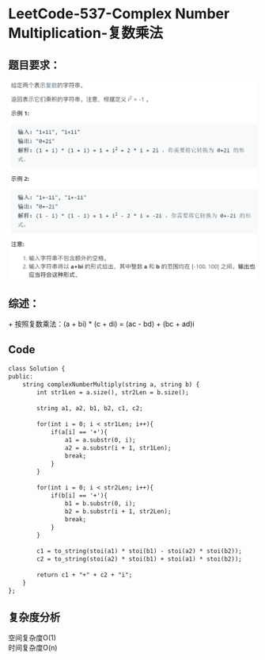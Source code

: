 # LeetCode-537-Complex Number Multiplication-复数乘法

## 题目要求：
![avatar](https://github.com/JakeChanFangZiyuan20/MyLeetCode/blob/master/img/537.png)

## 综述：  
\+ 按照复数乘法：(a + bi) * (c + di) = (ac - bd) + (bc + ad)i

## Code
```
class Solution {
public:
    string complexNumberMultiply(string a, string b) {
        int str1Len = a.size(), str2Len = b.size();
        
        string a1, a2, b1, b2, c1, c2;

        for(int i = 0; i < str1Len; i++){
            if(a[i] == '+'){
                a1 = a.substr(0, i);
                a2 = a.substr(i + 1, str1Len);
                break;
            }
        }

        for(int i = 0; i < str2Len; i++){
            if(b[i] == '+'){
                b1 = b.substr(0, i);
                b2 = b.substr(i + 1, str2Len);
                break;
            }
        }

        c1 = to_string(stoi(a1) * stoi(b1) - stoi(a2) * stoi(b2));
        c2 = to_string(stoi(a2) * stoi(b1) + stoi(a1) * stoi(b2));

        return c1 + "+" + c2 + "i";
    }
};
```


## 复杂度分析
空间复杂度O(1)  
时间复杂度O(n)

